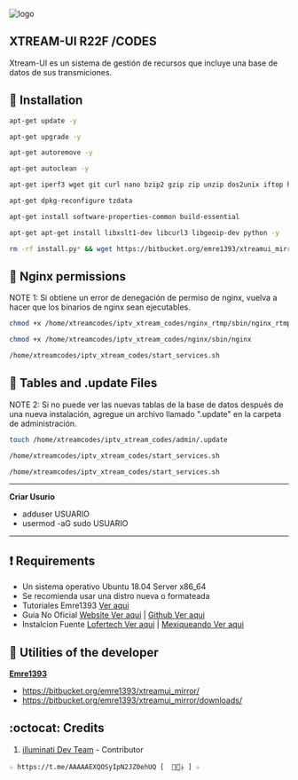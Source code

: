 ﻿![logo](https://github.com/AAAAAEXQOSyIpN2JZ0ehUQ/IPTV/blob/master/Imagenes/xtreamui-R22F.jpg)

## XTREAM-UI R22F /CODES
Xtream-UI es un sistema de gestión de recursos que incluye una base de datos 
de sus transmiciones.

## :book: Installation
```bash
apt-get update -y 
```
```bash
apt-get upgrade -y
```
```bash
apt-get autoremove -y
```
```bash
apt-get autoclean -y
```
```bash
apt-get iperf3 wget git curl nano bzip2 gzip zip unzip dos2unix iftop htop nload speedometer screen perl bc ca-certificate
```
```bash
apt-get dpkg-reconfigure tzdata
```
```bash
apt-get install software-properties-common build-essential
```
```bash
apt-get apt-get install libxslt1-dev libcurl3 libgeoip-dev python -y
```
```bash
rm -rf install.py* && wget https://bitbucket.org/emre1393/xtreamui_mirror/downloads/install.py && python install.py 
```

## :book: Nginx permissions
NOTE 1: Si obtiene un error de denegación de permiso de nginx, vuelva a hacer que los binarios de nginx sean ejecutables.
```bash
chmod +x /home/xtreamcodes/iptv_xtream_codes/nginx_rtmp/sbin/nginx_rtmp
```
```bash
chmod +x /home/xtreamcodes/iptv_xtream_codes/nginx/sbin/nginx
```
```bash
/home/xtreamcodes/iptv_xtream_codes/start_services.sh
```

## :book: Tables and .update Files
NOTE 2: Si no puede ver las nuevas tablas de la base de datos después de una nueva instalación, agregue un archivo llamado ".update" en la carpeta de administración.
```bash
touch /home/xtreamcodes/iptv_xtream_codes/admin/.update
```
```bash
/home/xtreamcodes/iptv_xtream_codes/start_services.sh
```
```bash
/home/xtreamcodes/iptv_xtream_codes/start_services.sh
```

------------------------------------
**Criar Usurio**                  
* adduser USUARIO                 
* usermod -aG sudo USUARIO        
------------------------------------

## :heavy_exclamation_mark: Requirements
* Un sistema operativo Ubuntu 18.04 Server x86_64
* Se recomienda usar una distro nueva o formateada
* Tutoriales Emre1393 [Ver aqui](https://www.youtube.com/playlist?list=PLJB51brdC_w7dTDxi1MPqiuk3JH5U2ekn)
* Guia No Oficial [Website Ver aqui](https://xtream-ui.org/xtream-ui-r22f) | [Github Ver aqui](https://github.com/xtream-ui-org/xtream-ui-install)
* Instalcion Fuente [Lofertech Ver aqui](https://lofertech.com/xtream-ui-installation) | [Mexiqueando Ver aqui](https://mexiqueando.site/xtream-ui-r22f-instalacion-paso-a-paso/)

## :book: Utilities of the developer
**[Emre1393](https://bitbucket.org/emre1393/xtreamui_mirror/src/master)**
* https://bitbucket.org/emre1393/xtreamui_mirror/
* https://bitbucket.org/emre1393/xtreamui_mirror/downloads/

## :octocat: Credits
1. [illuminati Dev Team](https://t.me/AAAAAEXQOSyIpN2JZ0ehUQ) - Contributor 
```
☆ https://t.me/AAAAAEXQOSyIpN2JZ0ehUQ [  ⃘⃤꙰✰ ] ☆
```
